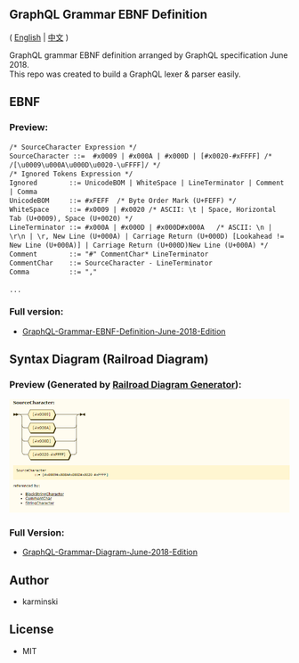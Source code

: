 GraphQL Grammar EBNF Definition
-------------------------------

( [English](./README.md) | [中文](./README-zh-CN.md) )

GraphQL grammar EBNF definition arranged by GraphQL specification June 2018.  
This repo was created to build a GraphQL lexer & parser easily.  


## EBNF

### Preview:  

```EBNF
/* SourceCharacter Expression */
SourceCharacter ::=  #x0009 | #x000A | #x000D | [#x0020-#xFFFF] /* /[\u0009\u000A\u000D\u0020-\uFFFF]/ */
/* Ignored Tokens Expression */
Ignored        ::= UnicodeBOM | WhiteSpace | LineTerminator | Comment | Comma
UnicodeBOM     ::= #xFEFF  /* Byte Order Mark (U+FEFF) */
WhiteSpace     ::= #x0009 | #x0020 /* ASCII: \t | Space, Horizontal Tab (U+0009), Space (U+0020) */
LineTerminator ::= #x000A | #x000D | #x000D#x000A   /* ASCII: \n | \r\n | \r, New Line (U+000A) | Carriage Return (U+000D) [Lookahead != New Line (U+000A)] | Carriage Return (U+000D)New Line (U+000A) */
Comment        ::= "#" CommentChar* LineTerminator
CommentChar    ::= SourceCharacter - LineTerminator
Comma          ::= ","

...
```

### Full version:
-  [GraphQL-Grammar-EBNF-Definition-June-2018-Edition](./DOCUMENTS/June-2018-Edition/GraphQL-Grammar-EBNF-Definition-June-2018-Edition.ebnf)  



## Syntax Diagram (Railroad Diagram)

### Preview (Generated by [Railroad Diagram Generator](https://bottlecaps.de/rr/ui)):  

![sample](./assets/images/railroad-diagram-sample.png)

### Full Version:
- [GraphQL-Grammar-Diagram-June-2018-Edition](./DOCUMENTS/June-2018-Edition/GraphQL-Grammar-Diagram-June-2018-Edition.xhtml)

## Author
- karminski

## License
- MIT